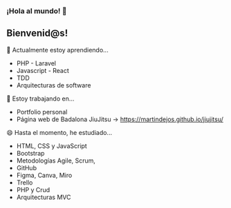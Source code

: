 ### ¡Hola al mundo! 👋

## Bienvenid@s!

🌱 Actualmente estoy aprendiendo...
- PHP - Laravel
- Javascript - React
- TDD
- Arquitecturas de software

 🔭 Estoy trabajando en...
- Portfolio personal
- Página web de Badalona JiuJitsu -> https://martindejos.github.io/jiujitsu/

😄 Hasta el momento, he estudiado...
- HTML, CSS y JavaScript
- Bootstrap
- Metodologías Agile, Scrum, 
- GitHub 
- Figma, Canva, Miro
- Trello
- PHP y Crud
- Arquitecturas MVC

<!--
**martindejos/martindejos** is a ✨ _special_ ✨ repository because its `README.md` (this file) appears on your GitHub profile.

Here are some ideas to get you started:



- 👯 I’m looking to collaborate on ...
- 🤔 I’m looking for help with ...
- 💬 Ask me about ...
- 📫 How to reach me: ...

- ⚡ Fun fact: ...
-->
